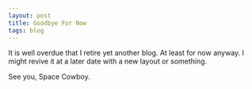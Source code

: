 ```yaml
---
layout: post
title: Goodbye For Now
tags: blog
---
```


It is well overdue that I retire yet another blog. At least for now anyway. I might revive it at a later date with a new layout or something.

See you, Space Cowboy.
